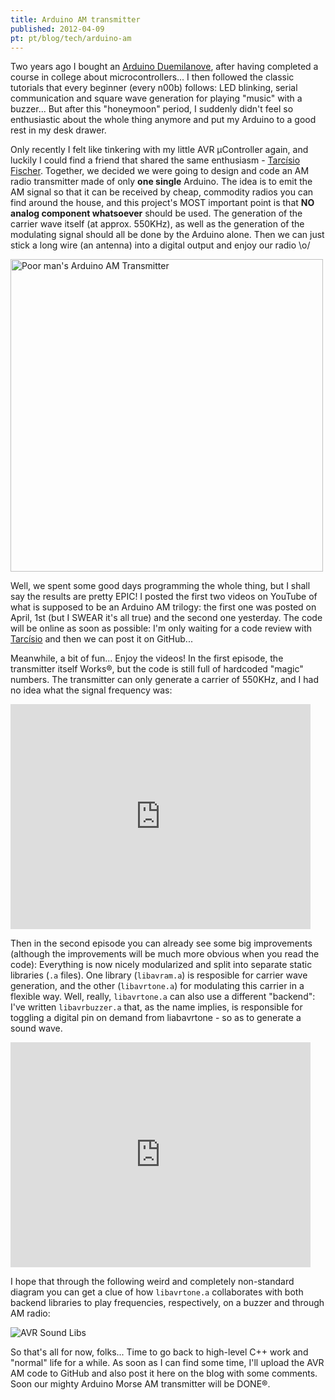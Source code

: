 ```yaml
---
title: Arduino AM transmitter
published: 2012-04-09
pt: pt/blog/tech/arduino-am
---
```


Two years ago I bought an [Arduino Duemilanove][1], after having completed a course in college about microcontrollers...
I then followed the classic tutorials that every beginner (every n00b) follows:
LED blinking, serial communication and square wave generation for playing "music" with a buzzer...
But after this "honeymoon" period,
I suddenly didn't feel so enthusiastic about the whole thing anymore and put my Arduino to a good rest in my desk drawer.

Only recently I felt like tinkering with my little AVR µController again,
and luckily I could find a friend that shared the same enthusiasm - [Tarcísio Fischer][2].
Together, we decided we were going to design and code an AM radio transmitter made of only **one single** Arduino.
The idea is to emit the AM signal so that it can be received by cheap, commodity radios you can find around the house,
and this project's MOST important point is that **NO analog component whatsoever** should be used.
The generation of the carrier wave itself (at approx. 550KHz), as well as the generation of the modulating signal should all be done by the Arduino alone.
Then we can just stick a long wire (an antenna) into a digital output and enjoy our radio \o/

<div id="imgdiv-am"><style type="text/css" scoped> #imgdiv-am img { width:500px };</style>

 ![Poor man's Arduino AM Transmitter](/files/imgs/2012-04_arduino-am-sshot.png)

</div>

<!--more-->

Well, we spent some good days programming the whole thing, but I shall say the results are pretty EPIC!
I posted the first two videos on YouTube of what is supposed to be an Arduino AM trilogy:
the first one was posted on April, 1st (but I SWEAR it's all true) and the second one yesterday.
The code will be online as soon as possible: I'm only waiting for a code review with [Tarcísio][2] and then we can post it on GitHub...

Meanwhile, a bit of fun... Enjoy the videos!
In the first episode, the transmitter itself Works®, but the code is still full of hardcoded "magic" numbers.
The transmitter can only generate a carrier of 550KHz, and I had no idea what the signal frequency was:

<iframe src="http://www.youtube.com/embed/u9-OP354o0E?rel=0" frameborder="0" width="480" height="360"></iframe>

Then in the second episode you can already see some big improvements (although the improvements will be much more obvious when you read the code):
Everything is now nicely modularized and split into separate static libraries (`.a` files).
One library (`libavram.a`) is resposible for carrier wave generation, and the other (`libavrtone.a`) for modulating this carrier in a flexible way.
Well, really, `libavrtone.a` can also use a different "backend":
I've written `libavrbuzzer.a` that, as the name implies,
is responsible for toggling a digital pin on demand from liabavrtone - so as to generate a sound wave.

<iframe src="http://www.youtube.com/embed/SCeraTloUNA?rel=0" frameborder="0" width="480" height="360"></iframe>

I hope that through the following weird and completely non-standard diagram you can get a clue of
how `libavrtone.a` collaborates with both backend libraries to play frequencies, respectively, on a buzzer and through AM radio:

![AVR Sound Libs](/files/imgs/2012-04_AVRSoundLibs.png)

So that's all for now, folks...
Time to go back to high-level C++ work and "normal" life for a while.
As soon as I can find some time, I'll upload the AVR AM code to GitHub and also post it here on the blog with some comments.
Soon our mighty Arduino Morse AM transmitter will be DONE®.

[1]: <http://arduino.cc/en/Main/arduinoBoardDuemilanove>
[2]: <http://tarcisiofischer.wordpress.com/>
